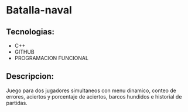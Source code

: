 # Batalla-naval
## Tecnologias:
* C++
* GITHUB
* PROGRAMACION FUNCIONAL
## Descripcion:
Juego para dos jugadores simultaneos con menu dinamico, conteo de errores, aciertos y porcentaje de aciertos, barcos hundidos e historial de partidas. 


